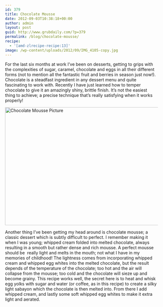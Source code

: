 ```yaml
---
id: 379
title: Chocolate Mousse
date: 2012-09-03T10:38:18+00:00
author: admin
layout: post
guid: http://www.grubdaily.com/?p=379
permalink: /blog/chocolate-mousse/
recipe:
  - '[amd-zlrecipe-recipe:13]'
image: /wp-content/uploads/2012/09/IMG_4105-copy.jpg
---
```

For the last six months at work I&#8217;ve been on desserts, getting to grips with the complexities of sugar, caramel, chocolate and eggs in all their different forms (not to mention all the fantastic fruit and berries in season just now!). Chocolate is a steadfast ingredient in any dessert menu and quite fascinating to work with. Recently I have just learned how to temper chocolate to give it an amazingly shiny, brittle finish. It&#8217;s not the easiest thing to achieve; a precise technique that&#8217;s really satisfying when it works properly!

[<img class="aligncenter size-large wp-image-384" title="Chocolate Mousse" src="http://www.grubdaily.com/wp-content/uploads/2012/09/IMG_4105-copy-1024x682.jpg" alt="Chocolate Mousse Picture" width="584" height="388" srcset="http://www.grubdaily.com/wp-content/uploads/2012/09/IMG_4105-copy-1024x682.jpg 1024w, http://www.grubdaily.com/wp-content/uploads/2012/09/IMG_4105-copy-300x200.jpg 300w" sizes="(max-width: 584px) 100vw, 584px" />](http://www.grubdaily.com/wp-content/uploads/2012/09/IMG_4105-copy.jpg)

Another thing I&#8217;ve been getting my head around is chocolate mousse; a classic dessert which is subtly difficult to perfect. I remember making it when I was young; whipped cream folded into melted chocolate, always resulting in a smooth but rather dense and rich mousse. A perfect mousse should be  really light and melts in the mouth; not what I have in my memories of childhood! The lightness comes from incorporating whipped cream and whipped egg whites into the melted chocolate, but the result depends of the temperature of the chocolate; too hot and the air will collapse from the mousse; too cold and the chocolate will sieze up and become grainy. This recipe works well, the secret here is to heat and whisk egg yolks with sugar and water (or coffee, as in this recipe) to create a silky light sabayon which the chocolate is then melted into. From there I add whipped cream, and lastly some soft whipped egg whites to make it extra light and aerated.